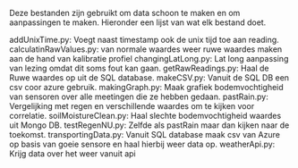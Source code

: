 Deze bestanden zijn gebruikt om data schoon te maken en om aanpassingen te maken. Hieronder een lijst van wat elk bestand doet.

addUnixTime.py: Voegt naast timestamp ook de unix tijd toe aan reading.
calculatinRawValues.py: van normale waardes weer ruwe waardes maken aan de hand van kalibratie profiel
changingLatLong.py: Lat long aanpassing van lezing omdat dit soms fout kan gaan.
getRawReadings.py: Haal de Ruwe waardes op uit de SQL database.
makeCSV.py: Vanuit de SQL DB een csv coor azure gebruik.
makingGraph.py: Maak grafiek bodemvochtigheid van sensoren over alle meetingen die ze hebben gedaan.
pastRain.py: Vergelijking met regen en verschillende waardes om te kijken voor correlatie.
soilMoistureClean.py: Haal slechte bodemvochtigheid waardes uit Mongo DB.
testRegenNU.py: Zelfde als pastRain maar dan kijken naar de toekomst.
transportingData.py: Vanuit SQL database maak csv van Azure op basis van goeie sensore en haal hierbij weer data op.
weatherApi.py: Krijg data over het weer vanuit api